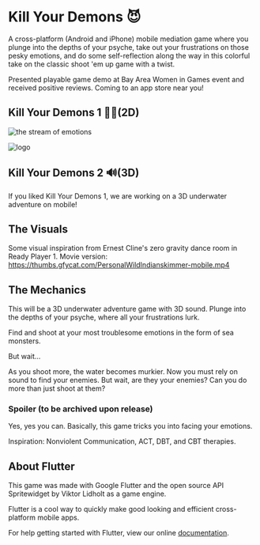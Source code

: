 # Kill Your Demons 😈

A cross-platform (Android and iPhone) mobile mediation game where you plunge into the depths of your psyche, take out your frustrations on those pesky emotions, and do some self-reflection along the way in this colorful take on the classic shoot 'em up game with a twist.

Presented playable game demo at Bay Area Women in Games event and received positive reviews. Coming to an app store near you!

## Kill Your Demons 1 🧜‍♀️(2D)

![the stream of emotions](https://i.imgur.com/u2hHjMN.png)

![logo](https://i.imgur.com/2lVh3cF.jpg)

## Kill Your Demons 2 🔊(3D)

If you liked Kill Your Demons 1, we are working on a 3D underwater adventure on mobile!

## The Visuals

Some visual inspiration from Ernest Cline's zero gravity dance room in Ready Player 1. Movie version:
https://thumbs.gfycat.com/PersonalWildIndianskimmer-mobile.mp4

## The Mechanics

This will be a 3D underwater adventure game with 3D sound. Plunge into the depths of your psyche, where all your frustrations lurk. 

Find and shoot at your most troublesome emotions in the form of sea monsters. 

But wait...

As you shoot more, the water becomes murkier. Now you must rely on sound to find your enemies. But wait, are they your enemies? Can you do more than just shoot at them? 

### Spoiler (to be archived upon release)
Yes, yes you can. Basically, this game tricks you into facing your emotions. 

Inspiration: Nonviolent Communication, ACT, DBT, and CBT therapies.

## About Flutter

This game was made with Google Flutter and the open source API Spritewidget by Viktor Lidholt as a game engine.

Flutter is a cool way to quickly make good looking and efficient cross-platform mobile apps.

For help getting started with Flutter, view our online
[documentation](https://flutter.io/).
